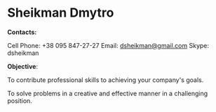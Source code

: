 # Sheikman Dmytro

**Contacts:** 

Cell Phone: +38 095 847-27-27
Email:  [dsheikman@gmail.com](mailto:dsheikman@gmail.com)
Skype: dsheikman

**Objective**:

To contribute professional skills to achieving your company's goals.

To solve problems in a creative and effective manner in a challenging position.